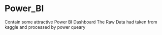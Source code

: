 # Power_BI
Contain some attractive Power BI Dashboard 
The Raw Data had taken from kaggle and processed by power queary 
